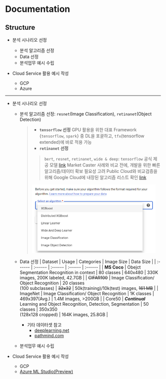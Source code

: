 # Documentation

## Structure

* 분석 시나리오 선정
  * 분석 알고리즘 선정
  * Data 선정
  * 분석업무 예시 수립

* Cloud Service 활용 예시 작성
  * GCP
  * Azure

---

* 분석 시나리오 선정
  * 분석 알고리즘 선정: `resnet`(Image Classification), `retinanet`(Object Detection)
    > * __**`tensorflow` 선정**__
    > GPU 활용을 위한 대표 Framework {`tensorflow`, `spark`} 중
    > DL을 포괄하고, `tfx`(tensorflow extended)에 바로 적용 가능
    > * __**`retinanet` 선정**__
    >>`bert`, `resnet`, `retinanet`, `wide & deep`: `tensorflow` 공식 제공 모델 [link](https://github.com/tensorflow/models/tree/master/official)
    > Market Caster 사례와 비교 전에, 개발을 위한 빠른 알고리즘/데이터 확보 필요성 고려
    > Public Cloud와 비교검증을 위해 Google Cloud에 내장된 알고리즘 리스트 확인 [link](https://cloud.google.com/ai-platform/training/docs/algorithms/overview)
    > <img src="./gcp_ai_built-in-algorithms.png" width="400">

  * Data 선정
    | Dataset | Usage | Categories | Image Size | Data Size |
    | :------ | :------ | :------ | :------ | :------ |
    | __**MS Coco**__ | Obejct Segmentation Recognition in context | 80 classes | 640x480 | 330K images, 200K labeled, 42.7GB |
    | ~~CIFAR100~~ | Image Classification/ Object Recognition | 20 classes</br>(100 subclasses) | ~~32x32~~ | 50k(training)/10k(test) images, ~~161 MB~~ |
    | ImageNet | Image Classification/ Object Recognition | 1K classes | 469x397(Avg.) | 1.4M images, >200GB |
    | Core50 | __*Continual*__ Learning and Object Recognition, Detection, Segmentation | 50 classes | 350x350</br>(128x128 cropped) | 164K images, 25.8GB |

      - 기타 데이터셋 참고
        * [deeplearning.net](http://deeplearning.net/datasets/)
        * [pathmind.com](https://pathmind.com/wiki/open-datasets)


  * 분석업무 예시 수립

* Cloud Service 활용 예시 작성
  * GCP
  * [Azure ML Studio(Preview)](https://ml.azure.com/visualinterface/authoring/Normal/7b2c2cc3-fbf6-4fbc-ad5f-6d6e3fad57d4?wsid=/subscriptions/5c48f2ce-c4d7-487f-9027-7c3cc6878f24/resourcegroups/am-rgroup/workspaces/aml-test&tid=ce4d6c9f-ae3d-4308-86ca-1171c59fcf8e)



